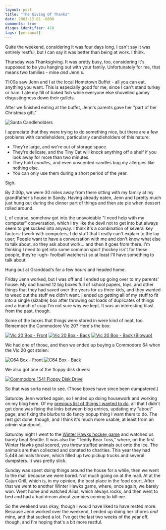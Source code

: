 ```yaml
---
layout: post
title: "The Giving Of Thanks"
date: 2003-12-01 -0800
comments: true
disqus_identifier: 410
tags: [personal]
---
```

Quite the weekend, considering it was four days long. I can't say it was
entirely restful, but I can say it was better than being at work. I
think.

 Thursday was Thanksgiving. It was pretty busy, too, considering it's
supposed to be you hanging out with your family. Unfortunately for me,
that means two families - mine *and* Jenn's.

 11:00a saw Jenn and I at the local Hometown Buffet - all you can eat,
anything you want. This is especially good for me, since I can't stand
turkey or ham. I ate my fill of baked fish while everyone else shovelled
gamey disgustingness down their gullets.

 After we finished eating at the buffet, Jenn's parents gave her "part
of her Christmas gift."

 ![Santa
Candleholders](https://hyqi8g.blu.livefilestore.com/y2px6arr-q0xoE8i-oi4VgS3AUYggOSLIsdSTjAibmgUmBeIcyCfIkmekxC3eaHxdabu62SORdliSLrkMfkTIyahA2_iKaeYVgM6uh-aKXFDdE/20031201candleholders.jpg?psid=1)

 I appreciate that they were trying to do something nice, but there are
a few problems with candleholders, particularly candleholders of this
nature:

-   They're large, and we're out of storage space.
-   They're delicate, and the Tiny Cat will knock anything off a shelf
    if you look away for more than two minutes.
-   They hold *candles*, and even unscented candles bug my allergies
    like nothing else.
-   You can only use them during a short period of the year.

Sigh.

 By 2:00p, we were 30 miles away from there sitting with my family at my
grandfather's house in Sandy. Having already eaten, Jenn and I pretty
much just hung out during the dinner part of things and then ate pie
when dessert rolled around.

 I, of course, somehow got into the unavoidable "I need help with my
computer" conversation, which I try like the devil not to get into but
always seem to get sucked into anyway. I think it's a combination of
several key factors: I work with computers; I do stuff that I really
can't explain to the lay user; People want to have a conversation with
me and don't know what else to talk about, so they ask about work... and
then it goes from there. I'm thinking I need to get into some common
sport (hockey isn't for these people, they're -ugh- football watchers)
so at least I'll have something to talk about.

 Hung out at Granddad's for a few hours and headed home.

 Friday Jenn worked, but I was off and I ended up going over to my
parents' house. My dad hauled 12 big boxes full of school papers, toys,
and other things that they had saved over the years for us three kids,
and they wanted to weed out the stuff we didn't want. I ended up getting
all of my stuff to fit into a single (sizable) box after throwing out
loads of duplicates of things and a bunch of crap I'm not sure why we
kept. It was an interesting blast from the past, though.

 Some of the boxes that things were stored in were kind of neat, too.
Remember the Commodore Vic 20? Here's the box:

 [![Vic 20 Box -
Front](https://hyqi8g.blu.livefilestore.com/y2pEn9mYl014qbsHdms2IW_mOsGus1JgijWW--XGTyhop9UITo4ZLBKpMcsDqIlo5MHellUwonkZ0IBGlA6F5MVCNti3MkN5RLyOVPtlcXF6PI/20031201vic20front_sm.jpg?psid=1)](https://hyqi8g.blu.livefilestore.com/y2pHkPhxDdB7GFL1fVHJ1DU4qapqtLfH71ByhvVEwunEhcMNWy-0Xk7tq0WjiXecXepk5JCeH2kV41qErK701W7BGF9MxvjW3UoctgpidDI_XM/20031201vic20front_lg.jpg?psid=1) [![Vic
20 Box -
Back](https://hyqi8g.blu.livefilestore.com/y2pig6F-AcvAlDdXrv-9cfi3GGJuBP8V5kEIaNQr4w-yHY_lRH4V2TSAU0qZOG6f931Ah2Rw2reb1ahUzD-jEJNxHAjBsPzFJmBdNtHHIu2t-8/20031201vic20back_sm.jpg?psid=1)](https://hyqi8g.blu.livefilestore.com/y2pE_dNrT_Ma7HXW6o5dlFo4ZaRzp8W8oxqzLtigWWcPvJH7bbelhKw01NF-B1HHX439lbQkevWkBqBYecH7IHb3m-naM4of9IOyl_0ka2IEdM/20031201vic20back_lg.jpg?psid=1)
 [![Vic 20 Box - Back
(Blowup)](https://hyqi8g.blu.livefilestore.com/y2pgyU-34cBK6Zx5hJhvJGS16U8S6nPdLPyt6s7gJVUPszVCl7JO8akcM4XqiUL8ffuzuJ-6Gpbo6yTOusMEUHKr6tkotGW5x1TPOSlCgTMUM4/20031201vic20back2_sm.jpg?psid=1)](https://hyqi8g.blu.livefilestore.com/y2pdPNVnkNEz2MHAFMUJw96pPdeaBzSWDLrOdWTt36-jc7ftzymKSgFKjavQNQjml4xWBeCUaLh8ZsoHc48qqwnqrGt0k754Lz0KTB7n-ecr2o/20031201vic20back2_lg.jpg?psid=1)

 We had one of those, and then we ended up buying a Commodore 64 when
the Vic 20 got stolen:

 [![C64 Box -
Front](https://hyqi8g.blu.livefilestore.com/y2pXgpsT4IWHvrJnYrmxR5_fJN2iHDDRh2xYpDzhE4JTs7lsjpl7F-ySM33preMd9GqrfSNLc6NqlWZANvpePPoip_Xs-6t6r9JsmmaDHlLfKs/20031201c64front_sm.jpg?psid=1)](https://hyqi8g.blu.livefilestore.com/y2pqolEqSKFMZaqvGQ8JyYGYqJz4k_HMxyNjGm_bkk0TezIkfqCNKbFnb8Qw_8ZGmvppqVvc9MQifm9II0Rhcya7oxqvPyNWXqwPezQYFuJfOk/20031201c64front_lg.jpg?psid=1) [![C64
Box -
Back](https://hyqi8g.blu.livefilestore.com/y2pPm1QEHEpeF7aEZydbMAX1ZJS9bbWVQ9UMkA8E684AXdOUM0CM1CQw2hphACqNVNCPILaX6tFWDKFYh7hVc70OZWTHB3qlsqKDrGon-R-8ZQ/20031201c64back_sm.jpg?psid=1)](https://hyqi8g.blu.livefilestore.com/y2pp6793tSyVjUK2Vl7MXjS-nXAHGhujYY-o4OrnAeb9YJU8TitaGlXVMXOzj4Y5lWIioNz12gfi1hiK4DwEAMHR3SHQ-clD8_izQZ_Cp2D1dU/20031201c64back_lg.jpg?psid=1)

 We also got one of the floppy disk drives:

 [![Commodore 1541 Floppy Disk
Drive](https://hyqi8g.blu.livefilestore.com/y2pqK8WZSzt8tI2iO9DLALtq9Zfm4tL0z6JI8RSnxZhNrhLWfsy_vuc300Nv6154nAhaHaC0ME4cekxJtFczEnz5bwT71-lJTeb2bT7LOcFUAg/20031201_1541_sm.jpg?psid=1)](https://hyqi8g.blu.livefilestore.com/y2pWsInJmrf24aUIeRe_e5iMb7kP_iYEgssFXitAP14aq6dKNt9pnA6vrx2qc2N1eBku8MTAoBjpu7cmmcJ49JZx2gcMgQ5WEJBGNeLswbdiE8/20031201_1541_lg.jpg?psid=1)

 So that was sorta neat to see. (Those boxes have since been
dumpstered.)

 Saturday Jenn worked again, so I ended up doing housework and working
on my blog here. Of my [previous list of things I wanted to
do](/archive/2003/11/21/blogworks.aspx), all that I didn't get done was
fixing the links between blog entries, updating my "about" page, and
fixing the blurbs to do fancy popup thing I want them to do. The rest
got done, though, and I think it's much more usable, at least from an
admin standpoint.

 Saturday night I went to the [Winter Hawks hockey
game](http://www.winterhawks.com) and watched us barely beat Seattle. It
was also the "Teddy Bear Toss," where, on the first Winter Hawks goal
scored, you throw stuffed animals out onto the ice. The animals are then
collected and donated to charities. This year they had 5,448 animals
thrown, which filled up two pickup trucks and several dumpsters. It was
pretty slick.

 Sunday was spent doing things around the house for a while, then we
went to the mall because we were bored. Not much going on at the mall.
At at the Cajun Grill, which is, in my opinion, the best place in the
food court. After that we went to another Winter Hawks game, where, once
again, we barely won. Went home and watched *Alias*, which always rocks,
and then went to bed and had a bad dream about zombies coming to kill
me.

 So the weekend was okay, though I would have liked to have rested more.
Because Jenn worked over the weekend, I ended up doing her chores *and*
mine, and that sucked a lot. I've got the last two weeks of the year
off, though, and I'm hoping that's a bit more restful.
